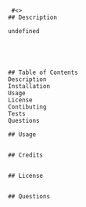 
                 #<>
                ## Description
                
                undefined
                
                
                
                

                ## Table of Contents
                Description
                Installation
                Usage
                License
                Contibuting
                Tests
                Questions

                ## Usage
                

                ## Credits
                

                ## License
                

                ## Questions
                
                


       